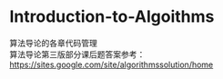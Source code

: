 # Introduction-to-Algoithms
算法导论的各章代码管理  
算法导论第三版部分课后题答案参考：  
https://sites.google.com/site/algorithmssolution/home  
